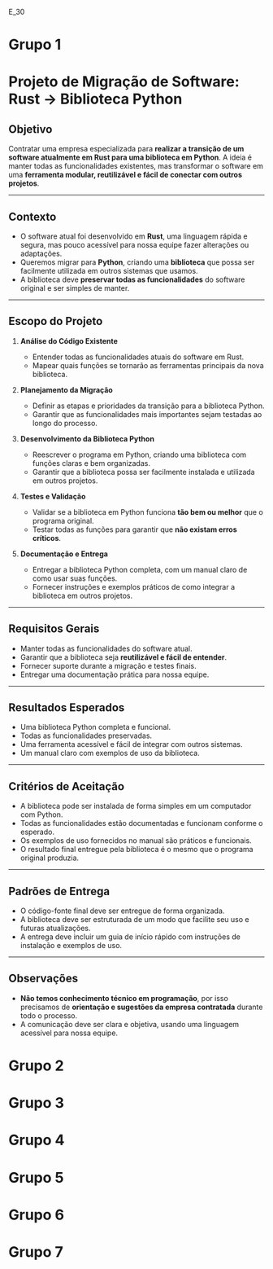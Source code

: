 E_30
# Grupo 1

# Projeto de Migração de Software: Rust → Biblioteca Python

## Objetivo
Contratar uma empresa especializada para **realizar a transição de um software atualmente em Rust para uma biblioteca em Python**. A ideia é manter todas as funcionalidades existentes, mas transformar o software em uma **ferramenta modular, reutilizável e fácil de conectar com outros projetos**.

---

## Contexto
- O software atual foi desenvolvido em **Rust**, uma linguagem rápida e segura, mas pouco acessível para nossa equipe fazer alterações ou adaptações.
- Queremos migrar para **Python**, criando uma **biblioteca** que possa ser facilmente utilizada em outros sistemas que usamos.
- A biblioteca deve **preservar todas as funcionalidades** do software original e ser simples de manter.

---

## Escopo do Projeto
1.  **Análise do Código Existente**
    -   Entender todas as funcionalidades atuais do software em Rust.
    -   Mapear quais funções se tornarão as ferramentas principais da nova biblioteca.

2.  **Planejamento da Migração**
    -   Definir as etapas e prioridades da transição para a biblioteca Python.
    -   Garantir que as funcionalidades mais importantes sejam testadas ao longo do processo.

3.  **Desenvolvimento da Biblioteca Python**
    -   Reescrever o programa em Python, criando uma biblioteca com funções claras e bem organizadas.
    -   Garantir que a biblioteca possa ser facilmente instalada e utilizada em outros projetos.

4.  **Testes e Validação**
    -   Validar se a biblioteca em Python funciona **tão bem ou melhor** que o programa original.
    -   Testar todas as funções para garantir que **não existam erros críticos**.

5.  **Documentação e Entrega**
    -   Entregar a biblioteca Python completa, com um manual claro de como usar suas funções.
    -   Fornecer instruções e exemplos práticos de como integrar a biblioteca em outros projetos.

---

## Requisitos Gerais
- Manter todas as funcionalidades do software atual.
- Garantir que a biblioteca seja **reutilizável e fácil de entender**.
- Fornecer suporte durante a migração e testes finais.
- Entregar uma documentação prática para nossa equipe.

---

## Resultados Esperados
- Uma biblioteca Python completa e funcional.
- Todas as funcionalidades preservadas.
- Uma ferramenta acessível e fácil de integrar com outros sistemas.
- Um manual claro com exemplos de uso da biblioteca.

---

## Critérios de Aceitação
- A biblioteca pode ser instalada de forma simples em um computador com Python.
- Todas as funcionalidades estão documentadas e funcionam conforme o esperado.
- Os exemplos de uso fornecidos no manual são práticos e funcionais.
- O resultado final entregue pela biblioteca é o mesmo que o programa original produzia.

---

## Padrões de Entrega
- O código-fonte final deve ser entregue de forma organizada.
- A biblioteca deve ser estruturada de um modo que facilite seu uso e futuras atualizações.
- A entrega deve incluir um guia de início rápido com instruções de instalação e exemplos de uso.

---

## Observações
- **Não temos conhecimento técnico em programação**, por isso precisamos de **orientação e sugestões da empresa contratada** durante todo o processo.
- A comunicação deve ser clara e objetiva, usando uma linguagem acessível para nossa equipe.

# Grupo 2

# Grupo 3

# Grupo 4

# Grupo 5

# Grupo 6

# Grupo 7

